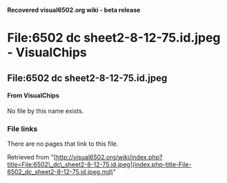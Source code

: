 **Recovered visual6502.org wiki - beta release**

# File:6502 dc sheet2-8-12-75.id.jpeg - VisualChips

## File:6502 dc sheet2-8-12-75.id.jpeg

#### From VisualChips

No file by this name exists.

### File links

There are no pages that link to this file.

Retrieved from "[http://visual6502.org/wiki/index.php?title=File:6502\_dc\_sheet2-8-12-75.id.jpeg](index.php-title-File-6502_dc_sheet2-8-12-75.id.jpeg.md)"

